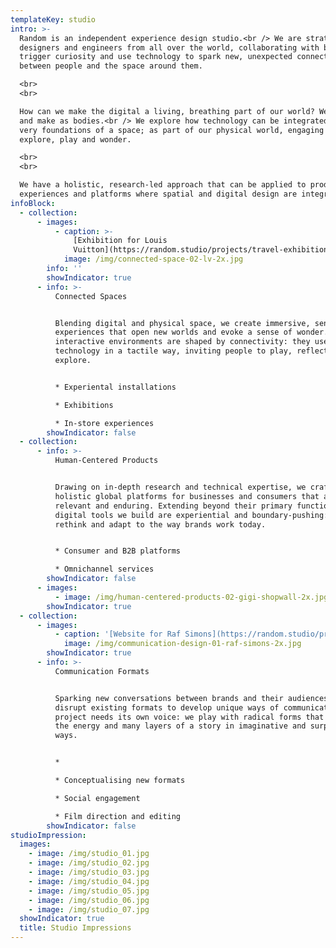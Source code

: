 ```yaml
---
templateKey: studio
intro: >-
  Random is an independent experience design studio.<br /> We are strategists,
  designers and engineers from all over the world, collaborating with brands to
  trigger curiosity and use technology to spark new, unexpected connections
  between people and the space around them.

  <br>
  <br>

  How can we make the digital a living, breathing part of our world? We think
  and make as bodies.<br /> We explore how technology can be integrated into the
  very foundations of a space; as part of our physical world, engaging us to
  explore, play and wonder.

  <br>
  <br>

  We have a holistic, research-led approach that can be applied to products,
  experiences and platforms where spatial and digital design are integrated.
infoBlock:
  - collection:
      - images:
          - caption: >-
              [Exhibition for Louis
              Vuitton](https://random.studio/projects/travel-exhibition-louis-vuitton)
            image: /img/connected-space-02-lv-2x.jpg
        info: ''
        showIndicator: true
      - info: >-
          Connected Spaces


          Blending digital and physical space, we create immersive, sensory
          experiences that open new worlds and evoke a sense of wonder. Our
          interactive environments are shaped by connectivity: they use
          technology in a tactile way, inviting people to play, reflect and
          explore.


          * Experiental installations

          * Exhibitions

          * In-store experiences
        showIndicator: false
  - collection:
      - info: >-
          Human-Centered Products


          Drawing on in-depth research and technical expertise, we craft
          holistic global platforms for businesses and consumers that are both
          relevant and enduring. Extending beyond their primary function, the
          digital tools we build are experiential and boundary-pushing: they
          rethink and adapt to the way brands work today.


          * Consumer and B2B platforms

          * Omnichannel services
        showIndicator: false
      - images:
          - image: /img/human-centered-products-02-gigi-shopwall-2x.jpg
        showIndicator: true
  - collection:
      - images:
          - caption: '[Website for Raf Simons](https://random.studio/projects/rafsimons)'
            image: /img/communication-design-01-raf-simons-2x.jpg
        showIndicator: true
      - info: >-
          Communication Formats


          Sparking new conversations between brands and their audiences, we
          disrupt existing formats to develop unique ways of communicating. Each
          project needs its own voice: we play with radical forms that capture
          the energy and many layers of a story in imaginative and surprising
          ways.


          * 

          * Conceptualising new formats

          * Social engagement

          * Film direction and editing
        showIndicator: false
studioImpression:
  images:
    - image: /img/studio_01.jpg
    - image: /img/studio_02.jpg
    - image: /img/studio_03.jpg
    - image: /img/studio_04.jpg
    - image: /img/studio_05.jpg
    - image: /img/studio_06.jpg
    - image: /img/studio_07.jpg
  showIndicator: true
  title: Studio Impressions
---
```

